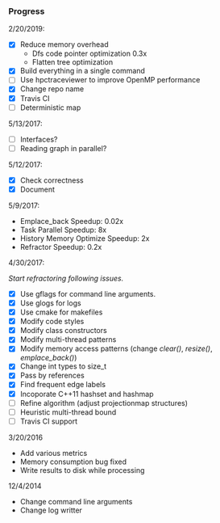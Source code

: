 ### Progress

2/20/2019:

- [x] Reduce memory overhead
  - Dfs code pointer optimization 0.3x
  - Flatten tree optimization
- [x] Build everything in a single command
- [ ] Use hpctraceviewer to improve OpenMP performance
- [x] Change repo name
- [x] Travis CI
- [ ] Deterministic map

5/13/2017:

- [ ] Interfaces?
- [ ] Reading graph in parallel?

5/12/2017:

- [x] Check correctness
- [x] Document

5/9/2017:

- Emplace_back Speedup: 0.02x
- Task Parallel Speedup: 8x
- History Memory Optimize Speedup: 2x
- Refractor Speedup: 0.2x

4/30/2017:

*Start refractoring following issues.*

- [x] Use gflags for command line arguments.
- [x] Use glogs for logs
- [x] Use cmake for makefiles
- [x] Modify code styles
- [x] Modify class constructors
- [x] Modify multi-thread patterns
- [x] Modify memory access patterns (change *clear()*, *resize()*, *emplace_back()*)
- [x] Change int types to size_t
- [x] Pass by references
- [x] Find frequent edge labels
- [x] Incoporate C++11 hashset and hashmap 
- [ ] Refine algorithm (adjust projectionmap structures)
- [ ] Heuristic multi-thread bound
- [ ] Travis CI support

3/20/2016

- Add various metrics
- Memory consumption bug fixed
- Write results to disk while processing

12/4/2014

- Change command line arguments
- Change log writter
